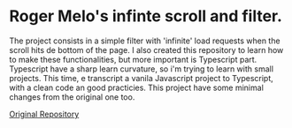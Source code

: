 # Roger Melo's infinte scroll and filter.

The project consists in a simple filter with 'infinite' load requests when the scroll hits de bottom of the page.
I also created this repository to learn how to make these functionalities, but more important is Typescript part.
Typescript have a sharp learn curvature, so i'm trying to learn with small projects. This time, e transcript a vanila Javascript project to Typescript, with a clean code an good practicies. This project have some minimal changes from the original one too.

[Original Repository](https://github.com/Roger-Melo/filtragem-e-infinite-scrolling)